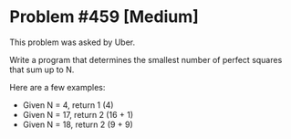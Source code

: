 # Problem #459 [Medium]

This problem was asked by Uber.

Write a program that determines the smallest number of perfect squares that sum up to N.

Here are a few examples:

-   Given N = 4, return 1 (4)
-   Given N = 17, return 2 (16 + 1)
-   Given N = 18, return 2 (9 + 9)

